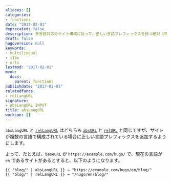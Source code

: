 ```yaml
---
aliases: []
categories:
- functions
date: "2017-02-01"
deprecated: false
description: 多言語対応のサイト構成に従って、正しい言語プレフィックスを持つ絶対 URL を追加します。
draft: false
hugoversion: null
keywords:
- multilingual
- i18n
- urls
lastmod: "2017-02-01"
menu:
  docs:
    parent: functions
publishdate: "2017-02-01"
relatedfuncs:
- relLangURL
signature:
- absLangURL INPUT
title: absLangURL
workson: []
---
```


`absLangURL` と [`relLangURL`](/functions/rellangurl/) はどちらも [`absURL`](/functions/absurl/) と [`relURL`](/functions/relurl) と同じですが、サイトが複数の言語で構成されている場合に正しい言語プレフィックスを追加するようにします。

よって、たとえば、`baseURL` が `https://example.com/hugo/` で、現在の言語が `en` であるサイトがあるとすると、以下のようになります。

```go-html-template
{{ "blog/" | absLangURL }} → "https://example.com/hugo/en/blog/"
{{ "blog/" | relLangURL }} → "/hugo/en/blog/"
```
